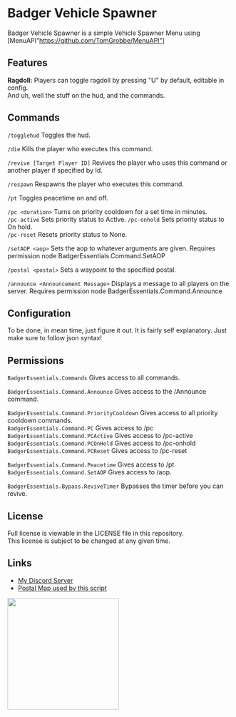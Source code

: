 # Badger Vehicle Spawner
Badger Vehicle Spawner is a simple Vehicle Spawner Menu using [MenuAPI"https://github.com/TomGrobbe/MenuAPI"]

## Features
**Ragdoll:** Players can toggle ragdoll by pressing "U" by default, editable in config.  
And uh, well the stuff on the hud, and the commands.  

## Commands
`/togglehud` Toggles the hud.

`/die` Kills the player who executes this command.

`/revive [Target Player ID]` Revives the player who uses this command or another player if specified by Id.

`/respawn` Respawns the player who executes this command.

`/pt` Toggles peacetime on and off.

`/pc <duration>` Turns on priority cooldown for a set time in minutes.  
`/pc-active` Sets priority status to Active.
`/pc-onhold` Sets priority status to On hold.  
`/pc-reset` Resets priority status to None.

`/setAOP <aop>` Sets the aop to whatever arguments are given. Requires permission node BadgerEssentials.Command.SetAOP

`/postal <postal>` Sets a waypoint to the specified postal.

`/announce <Announcement Message>` Displays a message to all players on the server. Requires permission node BadgerEssentials.Command.Announce  

## Configuration
To be done, in mean time, just figure it out. It is fairly self explanatory. Just make sure to follow json syntax!

## Permissions
`BadgerEssentials.Commands` Gives access to all commands.

`BadgerEssentials.Command.Announce` Gives access to the /Announce command.  

`BadgerEssentials.Command.PriorityCooldown` Gives access to all priority cooldown commands.  
`BadgerEssentials.Command.PC` Gives access to /pc  
`BadgerEssentials.Command.PCActive` Gives access to /pc-active   
`BadgerEssentials.Command.PCOnHold` Gives access to /pc-onhold  
`BadgerEssentials.Command.PCReset` Gives access to /pc-reset  


`BadgerEssentials.Command.Peacetime` Gives access to /pt  
`BadgerEssentials.Command.SetAOP` Gives access to /aop.  

`BadgerEssentials.Bypass.ReviveTimer` Bypasses the timer before you can revive.    

## License
Full license is viewable in the LICENSE file in this repository.  
This license is subject to be changed at any given time.

## Links
- [My Discord Server](https://discord.gg/TFCQE8d)
- [Postal Map used by this script](https://github.com/ocrp/postal_map/)

<a href="https://discord.com/invite/TFCQE8d"><img src="https://github.com/ChonkyBadger/ChonkyBadger/blob/main/Badger%20Icon.jpg" allign="left" width="250" >
